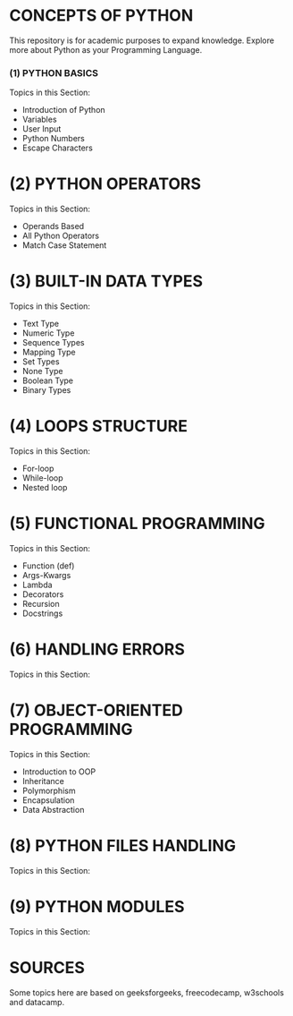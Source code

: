 # CONCEPTS OF PYTHON
This repository is for academic purposes to expand knowledge. Explore more about Python as your Programming Language.

### (1) PYTHON BASICS
Topics in this Section:
- Introduction of Python
- Variables
- User Input
- Python Numbers
- Escape Characters

# (2) PYTHON OPERATORS
Topics in this Section:
- Operands Based
- All Python Operators
- Match Case Statement

# (3) BUILT-IN DATA TYPES
Topics in this Section:
- Text Type
- Numeric Type
- Sequence Types
- Mapping Type
- Set Types
- None Type
- Boolean Type
- Binary Types

# (4) LOOPS STRUCTURE
Topics in this Section:
- For-loop
- While-loop
- Nested loop

# (5) FUNCTIONAL PROGRAMMING
Topics in this Section:
- Function (def)
- Args-Kwargs
- Lambda
- Decorators
- Recursion
- Docstrings

# (6) HANDLING ERRORS
Topics in this Section:

# (7) OBJECT-ORIENTED PROGRAMMING
Topics in this Section:
- Introduction to OOP
- Inheritance
- Polymorphism
- Encapsulation
- Data Abstraction

# (8) PYTHON FILES HANDLING
Topics in this Section:

# (9) PYTHON MODULES
Topics in this Section:

# SOURCES
Some topics here are based on geeksforgeeks, freecodecamp, w3schools and datacamp.
